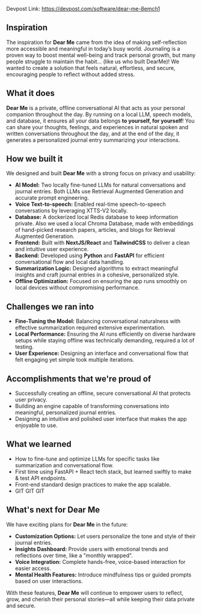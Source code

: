 Devpost Link: https://devpost.com/software/dear-me-8emch1
## Inspiration  
The inspiration for **Dear Me** came from the idea of making self-reflection more accessible and meaningful in today’s busy world. Journaling is a proven way to boost mental well-being and track personal growth, but many people struggle to maintain the habit... (like us who built DearMe)! We wanted to create a solution that feels natural, effortless, and secure, encouraging people to reflect without added stress.  

## What it does  
**Dear Me** is a private, offline conversational AI that acts as your personal companion throughout the day. By running on a local LLM, speech models, and database, it ensures all your data belongs **to yourself, for yourself**!   You can share your thoughts, feelings, and experiences in natural spoken and written conversations throughout the day, and at the end of the day, it generates a personalized journal entry summarizing your interactions. 

## How we built it  
We designed and built **Dear Me** with a strong focus on privacy and usability:  
- **AI Model:** Two locally fine-tuned LLMs for natural conversations and journal entries. Both LLMs use Retrieval Augmented Generation and accurate prompt engineering.
- **Voice Text-to-speech:** Enabled real-time speech-to-speech conversations by leveraging XTTS-V2 locally.
- **Database:** A dockerized local Redis database to keep information private. Also we used a local Chroma Database, made with embeddings of hand-picked research papers, articles, and blogs for Retrieval Augmented Generation. 
- **Frontend:** Built with **NextJS/React** and **TailwindCSS** to deliver a clean and intuitive user experience.  
- **Backend:** Developed using **Python** and **FastAPI** for efficient conversational flow and local data handling.  
- **Summarization Logic:** Designed algorithms to extract meaningful insights and craft journal entries in a cohesive, personalized style.  
- **Offline Optimization:** Focused on ensuring the app runs smoothly on local devices without compromising performance.  

## Challenges we ran into  
- **Fine-Tuning the Model:** Balancing conversational naturalness with effective summarization required extensive experimentation.
- **Local Performance:** Ensuring the AI runs efficiently on diverse hardware setups while staying offline was technically demanding, required a lot of testing.  
- **User Experience:** Designing an interface and conversational flow that felt engaging yet simple took multiple iterations.  

## Accomplishments that we're proud of  
- Successfully creating an offline, secure conversational AI that protects user privacy.  
- Building an engine capable of transforming conversations into meaningful, personalized journal entries.  
- Designing an intuitive and polished user interface that makes the app enjoyable to use.  

## What we learned  
- How to fine-tune and optimize LLMs for specific tasks like summarization and conversational flow.  
- First time using FastAPI + React tech stack, but learned swiftly to make & test API endpoints.
- Front-end standard design practices to make the app scalable.
- GIT GIT GIT

## What's next for Dear Me  
We have exciting plans for **Dear Me** in the future:  
- **Customization Options:** Let users personalize the tone and style of their journal entries.  
- **Insights Dashboard:** Provide users with emotional trends and reflections over time, like a "monthly wrapped".
- **Voice Integration:** Complete hands-free, voice-based interaction for easier access.  
- **Mental Health Features:** Introduce mindfulness tips or guided prompts based on user interactions.  

With these features, **Dear Me** will continue to empower users to reflect, grow, and cherish their personal stories—all while keeping their data private and secure.
